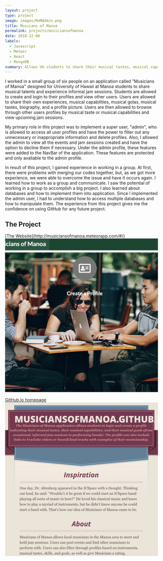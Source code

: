 ```yaml
---
layout: project
type: project
image: images/MoMAdmin.png
title: Musicans of Manoa
permalink: projects/musiciansofmanoa
date: 2018-12-08
labels:
  - Javascript
  - Meteor
  - React
  - MongoDB
summary: Allows UH students to share their musical tastes, musical capabilities, musical goals, and view musical events.
---
```


I worked in a small group of six people on an application called "Musicians of Manoa" designed for University of Hawaii at Manoa students to share musical talents and experience informal jam sessions. Students are allowed to create and login to their profiles and view other users. Users are allowed to share their own experiences, musical capabilities, musical golas, musical tastes, biography, and a profile picture. Users are then allowed to browse through other users profiles by musical taste or musical capabilities and view upcoming jam sessions.

My primary role in this project was to implement a super user, "admin", who is allowed to access all user profiles and have the power to filter out any unnecessary or inappropriate information and delete profiles. Also, I allowed the admin to view all the events and jam sessions created and have the option to decline them if necessary. Under the admin profile, these features were added to the NavBar of the application. These features are protected and only avaliable to the admin profile.

In result of this project, I gained experience in working in a group. At first, there were problems with merging our codes together, but, as we got more experience, we were able to overcome the issue and have it occurs again. I learned how to work as a group and communicate. I saw the potential of working in a group to accomplish a big project. I also learned about databases and how to implement them into application. Since I implemented the admin user, I had to understand how to access multiple databases and how to manipulate them. The experience from this project gives me the confidence on using GitHub for any future project.

<h2>The Project</h2>
[The Website](http://musiciansofmanoa.meteorapp.com/#/)
<img class="ui medium rounded image" src="../images/MoMHome.png">

[GitHub.io homepage](https://musiciansofmanoa.github.io/)
<img class="ui medium rounded image" src="../images/GitHome.png">
